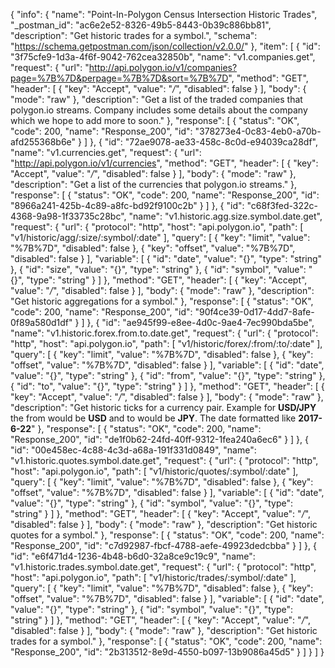 {
  "info": {
    "name": "Point-In-Polygon Census Intersection Historic Trades",
    "_postman_id": "ac6e2e52-8326-49b5-8443-0b39c886bb81",
    "description": "Get historic trades for a symbol.",
    "schema": "https://schema.getpostman.com/json/collection/v2.0.0/"
  },
  "item": [
    {
      "id": "3f75cfe9-1d3a-4f6f-9042-762cea32850b",
      "name": "v1.companies.get",
      "request": {
        "url": "http://api.polygon.io/v1/companies?page=%7B%7D&perpage=%7B%7D&sort=%7B%7D",
        "method": "GET",
        "header": [
          {
            "key": "Accept",
            "value": "*/*",
            "disabled": false
          }
        ],
        "body": {
          "mode": "raw"
        },
        "description": "Get a list of the traded companies that polygon.io streams. Company includes some details about the company which we hope to add more to soon."
      },
      "response": [
        {
          "status": "OK",
          "code": 200,
          "name": "Response_200",
          "id": "378273e4-0c83-4eb0-a70b-afd255368b6e"
        }
      ]
    },
    {
      "id": "72ae9078-ae33-458c-8c0d-e94039ca28df",
      "name": "v1.currencies.get",
      "request": {
        "url": "http://api.polygon.io/v1/currencies",
        "method": "GET",
        "header": [
          {
            "key": "Accept",
            "value": "*/*",
            "disabled": false
          }
        ],
        "body": {
          "mode": "raw"
        },
        "description": "Get a list of the currencies that polygon.io streams."
      },
      "response": [
        {
          "status": "OK",
          "code": 200,
          "name": "Response_200",
          "id": "8966a241-425b-4c89-a8fc-bd92f9100c2b"
        }
      ]
    },
    {
      "id": "c68f3fed-322c-4368-9a98-1f33735c28bc",
      "name": "v1.historic.agg.size.symbol.date.get",
      "request": {
        "url": {
          "protocol": "http",
          "host": "api.polygon.io",
          "path": [
            "v1/historic/agg/:size/:symbol/:date"
          ],
          "query": [
            {
              "key": "limit",
              "value": "%7B%7D",
              "disabled": false
            },
            {
              "key": "offset",
              "value": "%7B%7D",
              "disabled": false
            }
          ],
          "variable": [
            {
              "id": "date",
              "value": "{}",
              "type": "string"
            },
            {
              "id": "size",
              "value": "{}",
              "type": "string"
            },
            {
              "id": "symbol",
              "value": "{}",
              "type": "string"
            }
          ]
        },
        "method": "GET",
        "header": [
          {
            "key": "Accept",
            "value": "*/*",
            "disabled": false
          }
        ],
        "body": {
          "mode": "raw"
        },
        "description": "Get historic aggregations for a symbol."
      },
      "response": [
        {
          "status": "OK",
          "code": 200,
          "name": "Response_200",
          "id": "90f4ce39-0d17-4dd7-8afe-0f89a580d1df"
        }
      ]
    },
    {
      "id": "ae945f99-e8ee-4d0c-9ae4-7ec990bda5be",
      "name": "v1.historic.forex.from.to.date.get",
      "request": {
        "url": {
          "protocol": "http",
          "host": "api.polygon.io",
          "path": [
            "v1/historic/forex/:from/:to/:date"
          ],
          "query": [
            {
              "key": "limit",
              "value": "%7B%7D",
              "disabled": false
            },
            {
              "key": "offset",
              "value": "%7B%7D",
              "disabled": false
            }
          ],
          "variable": [
            {
              "id": "date",
              "value": "{}",
              "type": "string"
            },
            {
              "id": "from",
              "value": "{}",
              "type": "string"
            },
            {
              "id": "to",
              "value": "{}",
              "type": "string"
            }
          ]
        },
        "method": "GET",
        "header": [
          {
            "key": "Accept",
            "value": "*/*",
            "disabled": false
          }
        ],
        "body": {
          "mode": "raw"
        },
        "description": "Get historic ticks for a currency pair. Example for **USD/JPY** the from would be **USD** and to would be **JPY**. The date formatted like **2017-6-22**"
      },
      "response": [
        {
          "status": "OK",
          "code": 200,
          "name": "Response_200",
          "id": "de1f0b62-24fd-40ff-9312-1fea240a6ec6"
        }
      ]
    },
    {
      "id": "00e458ec-4c88-4c3d-a68a-191f331d0849",
      "name": "v1.historic.quotes.symbol.date.get",
      "request": {
        "url": {
          "protocol": "http",
          "host": "api.polygon.io",
          "path": [
            "v1/historic/quotes/:symbol/:date"
          ],
          "query": [
            {
              "key": "limit",
              "value": "%7B%7D",
              "disabled": false
            },
            {
              "key": "offset",
              "value": "%7B%7D",
              "disabled": false
            }
          ],
          "variable": [
            {
              "id": "date",
              "value": "{}",
              "type": "string"
            },
            {
              "id": "symbol",
              "value": "{}",
              "type": "string"
            }
          ]
        },
        "method": "GET",
        "header": [
          {
            "key": "Accept",
            "value": "*/*",
            "disabled": false
          }
        ],
        "body": {
          "mode": "raw"
        },
        "description": "Get historic quotes for a symbol."
      },
      "response": [
        {
          "status": "OK",
          "code": 200,
          "name": "Response_200",
          "id": "c7d92987-fbcf-4788-aefe-49923dedcbba"
        }
      ]
    },
    {
      "id": "e6f471d4-1236-4b48-b6d0-32a8ce9c19c9",
      "name": "v1.historic.trades.symbol.date.get",
      "request": {
        "url": {
          "protocol": "http",
          "host": "api.polygon.io",
          "path": [
            "v1/historic/trades/:symbol/:date"
          ],
          "query": [
            {
              "key": "limit",
              "value": "%7B%7D",
              "disabled": false
            },
            {
              "key": "offset",
              "value": "%7B%7D",
              "disabled": false
            }
          ],
          "variable": [
            {
              "id": "date",
              "value": "{}",
              "type": "string"
            },
            {
              "id": "symbol",
              "value": "{}",
              "type": "string"
            }
          ]
        },
        "method": "GET",
        "header": [
          {
            "key": "Accept",
            "value": "*/*",
            "disabled": false
          }
        ],
        "body": {
          "mode": "raw"
        },
        "description": "Get historic trades for a symbol."
      },
      "response": [
        {
          "status": "OK",
          "code": 200,
          "name": "Response_200",
          "id": "2b313512-8e9d-4550-b097-13b9086a45d5"
        }
      ]
    }
  ]
}
